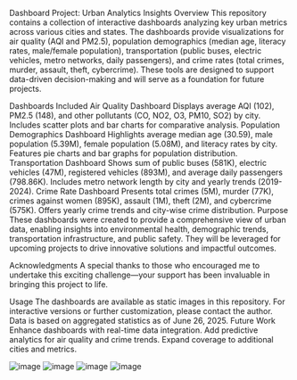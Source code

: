 Dashboard Project: Urban Analytics Insights
Overview
This repository contains a collection of interactive dashboards analyzing key urban metrics across various cities and states. The dashboards provide visualizations for air quality (AQI and PM2.5), population demographics (median age, literacy rates, male/female population), transportation (public buses, electric vehicles, metro networks, daily passengers), and crime rates (total crimes, murder, assault, theft, cybercrime). These tools are designed to support data-driven decision-making and will serve as a foundation for future projects.

Dashboards Included
Air Quality Dashboard
Displays average AQI (102), PM2.5 (148), and other pollutants (CO, NO2, O3, PM10, SO2) by city.
Includes scatter plots and bar charts for comparative analysis.
Population Demographics Dashboard
Highlights average median age (30.59), male population (5.39M), female population (5.08M), and literacy rates by city.
Features pie charts and bar graphs for population distribution.
Transportation Dashboard
Shows sum of public buses (581K), electric vehicles (47M), registered vehicles (893M), and average daily passengers (798.86K).
Includes metro network length by city and yearly trends (2019-2024).
Crime Rate Dashboard
Presents total crimes (5M), murder (77K), crimes against women (895K), assault (1M), theft (2M), and cybercrime (575K).
Offers yearly crime trends and city-wise crime distribution.
Purpose
These dashboards were created to provide a comprehensive view of urban data, enabling insights into environmental health, demographic trends, transportation infrastructure, and public safety. They will be leveraged for upcoming projects to drive innovative solutions and impactful outcomes.

Acknowledgments
A special thanks to those who encouraged me to undertake this exciting challenge—your support has been invaluable in bringing this project to life.

Usage
The dashboards are available as static images in this repository.
For interactive versions or further customization, please contact the author.
Data is based on aggregated statistics as of June 26, 2025.
Future Work
Enhance dashboards with real-time data integration.
Add predictive analytics for air quality and crime trends.
Expand coverage to additional cities and metrics.

![image](https://github.com/user-attachments/assets/16a513e2-e891-453e-aa55-12ec77457462) ![image](https://github.com/user-attachments/assets/5d50c007-2e14-43ef-b3a3-199cbe33089a) ![image](https://github.com/user-attachments/assets/85db43cf-44a9-4d90-b595-10de3d78a633) ![image](https://github.com/user-attachments/assets/9656d3d5-018e-425e-8313-617b4084d8e4)



